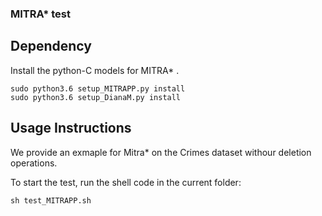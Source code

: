 ### MITRA* test


## Dependency

Install the python-C models for MITRA* .

```  
sudo python3.6 setup_MITRAPP.py install
sudo python3.6 setup_DianaM.py install
```

## Usage Instructions


We provide an exmaple for Mitra* on the Crimes dataset withour deletion operations.

To start the test, run the shell code in the current folder:

```sh test_MITRAPP.sh```